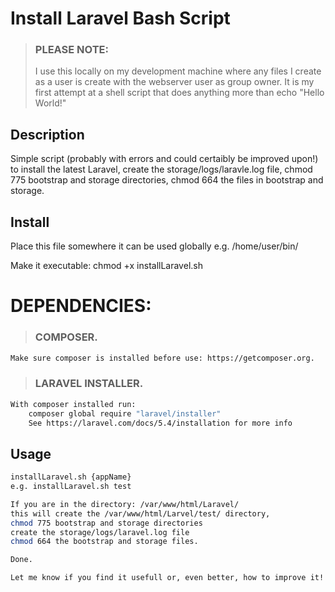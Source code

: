 # Install Laravel Bash Script

> ### PLEASE NOTE:
> I use this locally on my development machine where any files I create as a user is create with the webserver user as group owner.
> It is my first attempt at a shell script that does anything more than echo "Hello World!"

## Description
Simple script (probably with errors and could certaibly be improved upon!)
to install the latest Laravel, create the storage/logs/laravle.log file,
chmod 775 bootstrap and storage directories, chmod 664 the files in
bootstrap and storage.

## Install

Place this file somewhere it can be used globally
e.g. /home/user/bin/
 
Make it executable:
chmod +x installLaravel.sh

# DEPENDENCIES: 
> ###   COMPOSER.
``` bash
Make sure composer is installed before use: https://getcomposer.org.
```
> ###   LARAVEL INSTALLER.
``` bash
With composer installed run:
    composer global require "laravel/installer"
    See https://laravel.com/docs/5.4/installation for more info
```


## Usage

``` bash
installLaravel.sh {appName}
e.g. installLaravel.sh test

If you are in the directory: /var/www/html/Laravel/
this will create the /var/www/html/Larvel/test/ directory,
chmod 775 bootstrap and storage directories
create the storage/logs/laravel.log file
chmod 664 the bootstrap and storage files.

Done.

Let me know if you find it usefull or, even better, how to improve it!
```